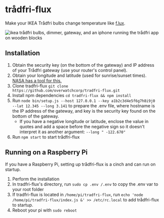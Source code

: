 # trådfri-flux
Make your IKEA Trådfri bulbs change temperature like [f.lux](https://justgetflux.com).   

![ikea trådfri bulbs, dimmer, gateway, and an iphone running the trådfri app on wooden blocks](http://www.ikea.com/ms/sv_SE/img/fy17/belysning/smart-belysning/ikea_smart_belysning_1620x841.gif)
## Installation
1. Obtain the security key (on the bottom of the gateway) and IP address of your Trådfri gateway (use your router's control panel).
2. Obtain your longitude and latitude (used for sunrise/sunset times). [NASA has a tool for this.](https://mynasadata.larc.nasa.gov/latitudelongitude-finder/)
3. Clone tradfri-flux `git clone https://github.com/overwatchcorp/tradfri-flux.git`
5. Install npm dependencies `cd tradfri-flux && npm install`
5. Run `node bin/setup.js --host 127.0.0.1 --key a1b2c3d4e5f6g7h8i9j0 --lat 12.345 --long 3.141` to prepare the .env file, where hostname is the IP address of the gateway, and key is the security key found on the bottom of the gateway.
   - If you have a negative longitude or latitude, enclose the value in quotes and add a space before the negative sign so it doesn't interpret it as another argument: `--long " -122.670"`
6. Run `npm start` to start trådfri-flux

## Running on a Raspberry Pi
If you have a Raspberry Pi, setting up trådfri-flux is a cinch and can run on startup.
1. Perform the installation
2. In tradfri-flux's directory, run `sudo cp .env /.env` to copy the .env var to your root folder
3. If tradfri-flux is located in `/home/pi/tradfri-flux`, run `echo 'node /home/pi/tradfri-flux/index.js &' >> /etc/rc.local` to add trådfri-flux to startup.
4. Reboot your pi with `sudo reboot`
